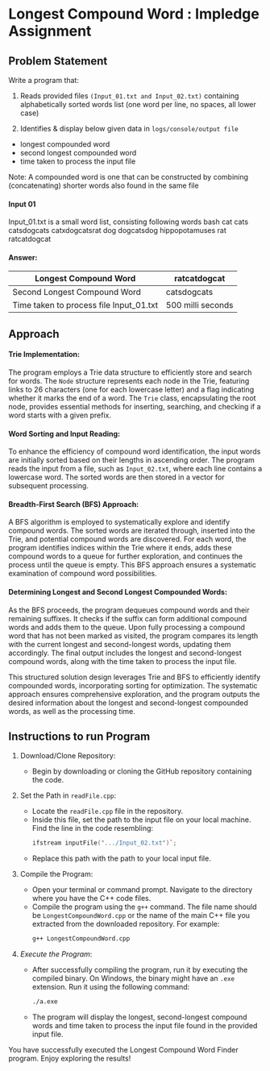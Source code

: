 # Longest Compound Word : Impledge Assignment

## Problem Statement

Write a program that:
1. Reads provided files `(Input_01.txt and Input_02.txt)` containing alphabetically sorted words list (one word per line, no spaces, all lower case)

2. Identifies & display below given data in `logs/console/output file`

- longest compounded word  
- second longest compounded word  
- time taken to process the input file

Note: A compounded word is one that can be constructed by combining (concatenating) shorter words
also found in the same file
#### Input 01 
Input_01.txt is a small word list, consisting following words
bash
cat
cats
catsdogcats
catxdogcatsrat
dog
dogcatsdog
hippopotamuses
rat
ratcatdogcat 


#### Answer:

| Longest Compound Word      | ratcatdogcat   |
|-----------|-------------------|
| Second Longest Compound Word  | catsdogcats   |
| Time taken to process file Input_01.txt| 500 milli seconds |



## Approach 
#### Trie Implementation:

The program employs a Trie data structure to efficiently store and search for words. The `Node` structure represents each node in the Trie, featuring links to 26 characters (one for each lowercase letter) and a flag indicating whether it marks the end of a word. The `Trie` class, encapsulating the root node, provides essential methods for inserting, searching, and checking if a word starts with a given prefix.

#### Word Sorting and Input Reading:

To enhance the efficiency of compound word identification, the input words are initially sorted based on their lengths in ascending order. The program reads the input from a file, such as `Input_02.txt`, where each line contains a lowercase word. The sorted words are then stored in a vector for subsequent processing.

#### Breadth-First Search (BFS) Approach:

A BFS algorithm is employed to systematically explore and identify compound words. The sorted words are iterated through, inserted into the Trie, and potential compound words are discovered. For each word, the program identifies indices within the Trie where it ends, adds these compound words to a queue for further exploration, and continues the process until the queue is empty. This BFS approach ensures a systematic examination of compound word possibilities.

#### Determining Longest and Second Longest Compounded Words:

As the BFS proceeds, the program dequeues compound words and their remaining suffixes. It checks if the suffix can form additional compound words and adds them to the queue. Upon fully processing a compound word that has not been marked as visited, the program compares its length with the current longest and second-longest words, updating them accordingly. The final output includes the longest and second-longest compound words, along with the time taken to process the input file.

This structured solution design leverages Trie and BFS to efficiently identify compounded words, incorporating sorting for optimization. The systematic approach ensures comprehensive exploration, and the program outputs the desired information about the longest and second-longest compounded words, as well as the processing time.
## Instructions to run Program

1. Download/Clone Repository:
   - Begin by downloading or cloning the GitHub repository containing the code.

2. Set the Path in `readFile.cpp`:
   - Locate the `readFile.cpp` file in the repository.
   - Inside this file, set the path to the input file on your local machine. Find the line in the code resembling:
     ```cpp
     ifstream inputFile(".../Input_02.txt")`;
     
    - Replace this path with the path to your local input file.

3. Compile the Program:
   - Open your terminal or command prompt. Navigate to the directory where you have the C++ code files.
   - Compile the program using the `g++` command. The file name should be `LongestCompoundWord.cpp` or the name of the main C++ file you extracted from the downloaded repository. For example:
     ```bash
     g++ LongestCompoundWord.cpp     

4. *Execute the Program*:
   - After successfully compiling the program, run it by executing the compiled binary. On Windows, the binary might have an `.exe` extension. Run it using the following command:
     ```bash
     ./a.exe 
   - The program will display the longest, second-longest compound words and time taken to process the input file found in the provided input file.

You have successfully executed the Longest Compound Word Finder program. Enjoy exploring the results!
